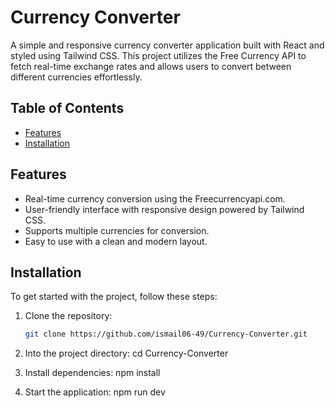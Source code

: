 # Currency Converter

A simple and responsive currency converter application built with React and styled using Tailwind CSS. This project utilizes the Free Currency API to fetch real-time exchange rates and allows users to convert between different currencies effortlessly.

## Table of Contents

- [Features](#features)
- [Installation](#installation)

## Features

- Real-time currency conversion using the Freecurrencyapi.com.
- User-friendly interface with responsive design powered by Tailwind CSS.
- Supports multiple currencies for conversion.
- Easy to use with a clean and modern layout.

## Installation

To get started with the project, follow these steps:

1. Clone the repository:
   ```bash
   git clone https://github.com/ismail06-49/Currency-Converter.git

2. Into the project directory:
   cd Currency-Converter

3. Install dependencies:
   npm install

4. Start the application:
   npm run dev